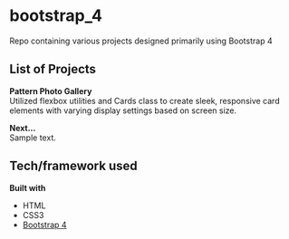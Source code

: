 # bootstrap_4
Repo containing various projects designed primarily using Bootstrap 4

## List of Projects
<b>Pattern Photo Gallery</b>  
Utilized flexbox utilities and Cards class to create sleek, responsive card elements with varying display settings based on screen size.  
  
<b>Next...</b>  
Sample text.  

## Tech/framework used
<b>Built with</b>
- HTML
- CSS3
- [Bootstrap 4](https://getbootstrap.com/)
